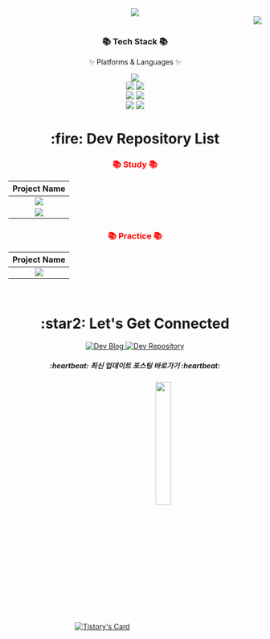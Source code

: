 <div align=center>
	<img src="https://capsule-render.vercel.app/api?type=waving&color=auto&height=200&section=header&text=gimeast94&fontSize=90" />	
</div>
<div align=right>
	<a href="https://hits.seeyoufarm.com"><img src="https://hits.seeyoufarm.com/api/count/incr/badge.svg?url=https%3A%2F%2Fgithub.com%2Fgimeast94&count_bg=%233D3B3B&title_bg=%23E7DFDF&icon=&icon_color=%23585656&title=hits&edge_flat=false"/></a>
</div>
<div align=center>
  <h3>📚 Tech Stack 📚</h3>
  <p>✨ Platforms & Languages ✨</p>
</div>
<div align="center">
  <img src="https://img.shields.io/badge/Java-007396?style=flat&logo=Conda-Forge&logoColor=white" />
  <br>
  <img src="https://img.shields.io/badge/Spring-6DB33F?style=flat&logo=Spring&logoColor=white" />
  <img src="https://img.shields.io/badge/springboot-6DB33F?style=flat&logo=springboot&logoColor=white" />
  <br>
  <img src="https://img.shields.io/badge/hibernate-59666C?style=flat&logo=hibernate&logoColor=white" />
  <img src="https://img.shields.io/badge/Mybatis-000000?style=flat&logo=Fluentd&logoColor=white" />
  <br>
  <img src="https://img.shields.io/badge/MySQL-4479A1?style=flat&logo=MySQL&logoColor=white" />
  <img src="https://img.shields.io/badge/MariaDB-003545?style=flat&logo=MariaDB&logoColor=white" />
</div>

<div align="center">
  <h1 align="center">:fire: Dev Repository List</h1>

  <h3 align="center" style="color:red;">📚 Study 📚</h3>

  | Project Name |
  | :---:        |
  | [<img src="https://img.shields.io/badge/2023_springboot-6DB33F?style=for-the-badge&logoColor=white"/>](https://github.com/gimeast94/2023_springboot) |
  | [<img src="https://img.shields.io/badge/2023_springFW-6DB33F?style=for-the-badge&logoColor=white"/>](https://github.com/gimeast94/2023_springFW) |

  <h3 align="center" style="color:red;">📚 Practice 📚</h3>

  | Project Name |
  | :---:        |
  | [<img src="https://img.shields.io/badge/2023_project-0085CA?style=for-the-badge&logoColor=white"/>](https://github.com/gimeast94/2023_project) |
  <br />

  <h1 align="center">:star2: Let's Get Connected</h1>

  <a href="https://gimeast.tistory.com/">
    <img alt=" Dev Blog" src="https://img.shields.io/badge/Dev Blog-7289DA?style=for-the-badge&logo=Dev Blog&logoColor=white">
  </a>
  <a href="https://github.com/gimeast94?tab=repositories" target="_blank">
    <img alt="Dev Repository" src="https://img.shields.io/badge/Dev Repository%20-%230077B5.svg?&style=for-the-badge&logo=Dev Repository&logoColor=white" />
  </a>  
  
  <h5 align="center">:heartbeat: 최신 업데이트 포스팅 바로가기 :heartbeat:</h5>
  
  [![Tistory's Card](https://github-readme-tistory-card.vercel.app/api?name=gimeast)](https://gimeast.tistory.com/)
	<img width="25%" align="center" src="https://github.com/gimeast94/gimeast94/assets/122797364/42d14eff-e557-483d-b6b1-87a58e6bb164" />
  <br />
</div>
